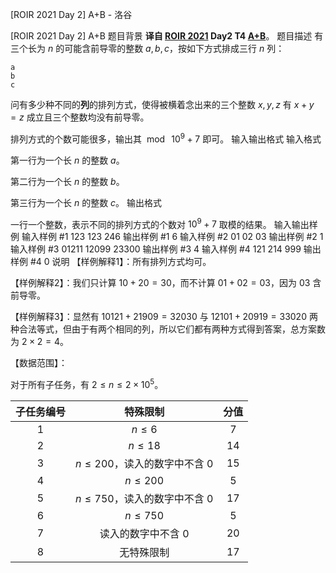 



[ROIR 2021 Day 2] A+B - 洛谷














[ROIR 2021 Day 2] A+B
题目背景
**译自 [ROIR 2021](http://neerc.ifmo.ru/school/archive/2020-2021.html) Day2 T4  [A+B](http://neerc.ifmo.ru/school/archive/2020-2021/ru-olymp-regional-2021-day2.pdf)**。
题目描述
有三个长为 $n$ 的可能含前导零的整数 $a,b,c$，按如下方式排成三行 $n$ 列：

```
a
b
c
```
问有多少种不同的**列**的排列方式，使得被横着念出来的三个整数 $x,y,z$ 有 $x+y=z$ 成立且三个整数均没有前导零。

排列方式的个数可能很多，输出其 $\bmod \ 10^9+7$ 即可。
输入输出格式
输入格式

第一行为一个长 $n$ 的整数 $a$。

第二行为一个长 $n$ 的整数 $b$。

第三行为一个长 $n$ 的整数 $c$。
输出格式

一行一个整数，表示不同的排列方式的个数对 $10^9+7$ 取模的结果。
输入输出样例
输入样例 #1
123
123
246
输出样例 #1
6
输入样例 #2
01
02
03
输出样例 #2
1
输入样例 #3
01211
12099
23300
输出样例 #3
4
输入样例 #4
121
214
999
输出样例 #4
0
说明
【样例解释1】：所有排列方式均可。

【样例解释2】：我们只计算 $10+20=30$，而不计算 $01+02=03$，因为 $03$ 含前导零。

【样例解释3】：显然有 $10121 + 21909 = 32030$ 与 $12101 + 20919 = 33020$ 两种合法等式，但由于有两个相同的列，所以它们都有两种方式得到答案，总方案数为 $2\times 2=4$。

【数据范围】：

对于所有子任务，有 $2\le n\le 2\times 10^5$。

| 子任务编号 |特殊限制| 分值 |
| :-: | :-: | :-: |
|$1$|$n\le 6$| $7$  |
|$2$|$n\le 18$| $14$ |
|$3$| $n\le 200$，读入的数字中不含 $0$ | $15$ |
|$4$|$n\le 200$| $5$  |
|$5$| $n\le 750$，读入的数字中不含 $0$ | $17$ |
|$6$|$n\le 750$| $5$  |
|$7$|读入的数字中不含 $0$| $20$ |
|$8$|无特殊限制| $17$ |







